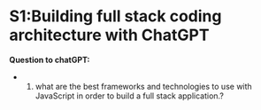 # S1:Building full stack coding architecture with ChatGPT

**Question to chatGPT:**
- 1. what are the best frameworks and technologies to use with JavaScript in order to build a full stack application.?
